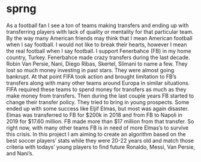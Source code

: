 # sprng

As a football fan I see a ton of teams making transfers and ending up with transferring players with lack of quality or mentality for that particular team. By the way many American friends may think that I mean American football when I say football. I would not like to break their hearts, however I mean the real football when I say football. I support Fenerbahce (FB) in my home country, Turkey. Fenerbahce made crazy transfers during the last decade. Robin Van Persie, Nani, Diego Ribas, Skertel, Slimani to name a few. They lost so much money investing in past stars. They were almost going bankrupt. At that point FIFA took action and brought limitation to FB’s transfers along with many other teams around Europa in similar situations. FIFA required these teams to spend money for transfers as much as they make money from transfers. Then during the last couple years FB started to change their transfer policy. They tried to bring in young prospects. Some ended up with some success like Eljif Elmas, but most was again disaster. Elmas was transferred to FB for $200k in 2018 and from FB to Napoli in 2019 for $17.60 million. FB made more than $17 million from that transfer. So right now, with many other teams FB is in need of more Elmas’s to survive this crisis. In this project I am aiming to create an algorithm based on the best soccer players’ stats while they were 20-22 years old and match those criteria with todays’ young players to find future Ronaldo, Messi, Van Persie, and Nani’s.